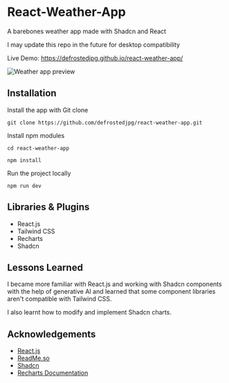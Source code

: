
# React-Weather-App

A barebones weather app made with Shadcn and React

I may update this repo in the future for desktop compatibility

Live Demo: https://defrostedjpg.github.io/react-weather-app/

![Weather app preview](https://i.imgur.com/mqcGd44.png)
## Installation

Install the app with Git clone

`git clone https://github.com/defrostedjpg/react-weather-app.git`

Install npm modules

`cd react-weather-app`

`npm install`

Run the project locally

`npm run dev`
## Libraries & Plugins

- React.js
- Tailwind CSS
- Recharts
- Shadcn


## Lessons Learned

I became more familiar with React.js and working with Shadcn components with the help of generative AI and learned that some component libraries aren't compatible with Tailwind CSS.

I also learnt how to modify and implement Shadcn charts.

## Acknowledgements

 - [React.js](https://react.dev/)
 - [ReadMe.so](https://readme.so/)
 - [Shadcn](https://ui.shadcn.com/)
 - [Recharts Documentation](https://recharts.org/en-US/api)

